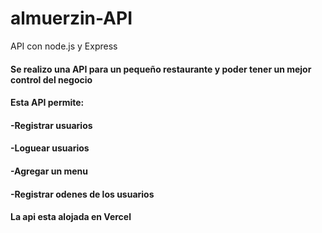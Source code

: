 # almuerzin-API
API con node.js y Express
#### Se realizo una API para un pequeño restaurante y poder tener un mejor control del negocio 
#### Esta API permite:
#### -Registrar usuarios 
#### -Loguear usuarios
#### -Agregar un menu 
#### -Registrar odenes de los usuarios
#### La api esta alojada en Vercel
